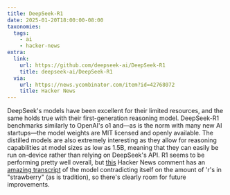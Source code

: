 ```yaml
---
title: DeepSeek-R1
date: 2025-01-20T18:00:00-08:00
taxonomies:
  tags:
    - ai
    - hacker-news
extra:
  link:
    url: https://github.com/deepseek-ai/DeepSeek-R1
    title: deepseek-ai/DeepSeek-R1
  via:
    url: https://news.ycombinator.com/item?id=42768072
    title: Hacker News
---
```


DeepSeek's models have been excellent for their limited resources, and the same holds true with their first-generation reasoning model. DeepSeek-R1 benchmarks similarly to OpenAI's o1 and—as is the norm with many new AI startups—the model weights are MIT licensed and openly available. The distilled models are also extremely interesting as they allow for reasoning capabilities at model sizes as low as 1.5B, meaning that they can easily be run on-device rather than relying on DeepSeek's API. R1 seems to be performing pretty well overall, but [this](https://news.ycombinator.com/item?id=42773052) Hacker News comment has an [amazing transcript](https://gist.github.com/IAmStoxe/1a1e010649d514a45bb86284b983f097) of the model contradicting itself on the amount of 'r's in "strawberry" (as is tradition), so there's clearly room for future improvements.
